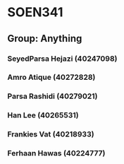 # SOEN341
## Group: Anything
### SeyedParsa Hejazi (40247098)
### Amro Atique (40272828)
### Parsa Rashidi (40279021)
### Han Lee (40265531)
### Frankies Vat (40218933)
### Ferhaan Hawas (40224777)
